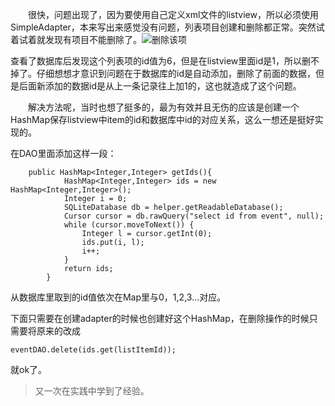 &emsp;&emsp;很快，问题出现了，因为要使用自己定义xml文件的listview，所以必须使用SimpleAdapter，本来写出来感觉没有问题，列表项目创建和删除都正常。突然试着试着就发现有项目不能删除了。![删除该项](http://i.imgur.com/gHXz5N9.png)

查看了数据库后发现这个列表项的id值为6，但是在listview里面id是1，所以删不掉了。仔细想想才意识到问题在于数据库的id是自动添加，删除了前面的数据，但是后面新添加的数据id是从上一条记录往上加1的，这也就造成了这个问题。

&emsp;&emsp;解决方法呢，当时也想了挺多的，最为有效并且无伤的应该是创建一个HashMap保存listview中item的id和数据库中id的对应关系，这么一想还是挺好实现的。

在DAO里面添加这样一段：
		
		public HashMap<Integer,Integer> getIds(){
		        HashMap<Integer,Integer> ids = new HashMap<Integer,Integer>();
		        Integer i = 0;
		        SQLiteDatabase db = helper.getReadableDatabase();
		        Cursor cursor = db.rawQuery("select id from event", null);
		        while (cursor.moveToNext()) {
		            Integer l = cursor.getInt(0);
		            ids.put(i, l);
		            i++;
		        }
		        return ids;
		    }
从数据库里取到的id值依次在Map里与0，1,2,3...对应。

下面只需要在创建adapter的时候也创建好这个HashMap，在删除操作的时候只需要将原来的改成

`eventDAO.delete(ids.get(listItemId));`

就ok了。


> 又一次在实践中学到了经验。
